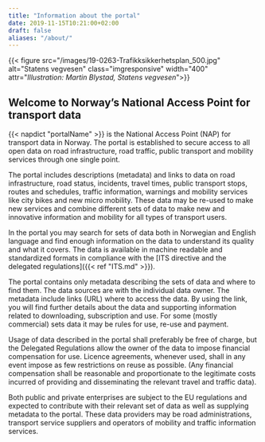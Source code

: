 ```yaml
---
title: "Information about the portal"
date: 2019-11-15T10:21:00+02:00
draft: false
aliases: "/about/"
---
```

{{< figure src="/images/19-0263-Trafikksikkerhetsplan_500.jpg" alt="Statens vegvesen"
    class="imgresponsive" width="400" attr="*Illustration: Martin Blystad, Statens vegvesen*">}}

## Welcome to Norway’s National Access Point for transport data

{{< napdict "portalName" >}} is the National Access Point (NAP) for transport data in Norway. The portal is established to secure access to all open data on road infrastructure, road traffic, public transport and mobility services through one single point.

The portal includes descriptions (metadata) and links to data on road infrastructure, road status, incidents, travel times, public transport stops, routes and schedules, traffic information, warnings and mobility services like city bikes and new micro mobility. These data may be re-used to make new services and combine different sets of data to make new and innovative information and mobility for all types of transport users.

In the portal you may search for sets of data both in Norwegian and English language and find enough information on the data to understand its quality and what it covers. The data is available in machine readable and standardized formats in compliance with the [ITS directive and the delegated regulations]({{< ref "ITS.md" >}}).

The portal contains only metadata describing the sets of data and where to find them. The data sources are with the individual data owner. The metadata include links (URL) where to access the data. By using the link, you will find further details about the data and supporting information related to downloading, subscription and use. For some (mostly commercial) sets data it may be rules for use, re-use and payment.

Usage of data described in the portal shall preferably be free of charge, but the Delegated Regulations allow the owner of the data to impose financial compensation for use. Licence agreements, whenever used, shall in any event impose as few restrictions on reuse as possible. (Any financial compensation shall be reasonable and proportionate to the legitimate costs incurred of providing and disseminating the relevant travel and traffic data).

Both public and private enterprises are subject to the EU regulations and expected to contribute with their relevant set of data as well as supplying metadata to the portal. These data providers may be road administrations, transport service suppliers and operators of mobility and traffic information services.
